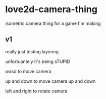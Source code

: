 # love2d-camera-thing
isometric camera thing for a game I'm making


## v1
really just testing layering

unfortuantely it's being sTUPID



wasd to move camera

up and down to move camera up and down

left and right to rotate camera
